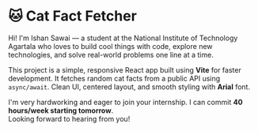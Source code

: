 # 🐱 Cat Fact Fetcher

Hi! I'm Ishan Sawai — a student at the National Institute of Technology Agartala who loves to build cool things with code, explore new technologies, and solve real-world problems one line at a time.

This project is a simple, responsive React app built using **Vite** for faster development. It fetches random cat facts from a public API using `async/await`. Clean UI, centered layout, and smooth styling with **Arial** font.

I'm very hardworking and eager to join your internship. I can commit **40 hours/week starting tomorrow**.  
Looking forward to hearing from you!
